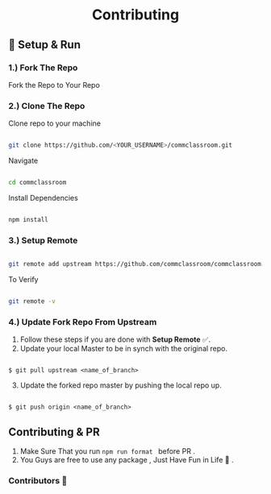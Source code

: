 <h1 align="center">Contributing</h1>

## 🔨 Setup & Run

### 1.) Fork The Repo

Fork the Repo to Your Repo

### 2.) Clone The Repo
Clone repo to your machine

```bash

git clone https://github.com/<YOUR_USERNAME>/commclassroom.git

```

Navigate 

```bash

cd commclassroom

```

Install Dependencies 

```bash

npm install

```

### 3.) Setup Remote

```bash

git remote add upstream https://github.com/commclassroom/commclassroom.git

```
To Verify 

```bash

git remote -v

```

### 4.) Update Fork Repo From Upstream

1. Follow these steps if you are done with <b>Setup Remote</b> ✅.
2. Update your local Master to be in synch with the original repo.

```console

$ git pull upstream <name_of_branch>

```

3. Update the forked repo master by pushing the local repo up.

```console

$ git push origin <name_of_branch>

```


## Contributing & PR

1) Make Sure That you run ```npm run format ``` before PR  .
2) You Guys are free to use any package , Just Have Fun in Life 💚 .


### Contributors 💙

